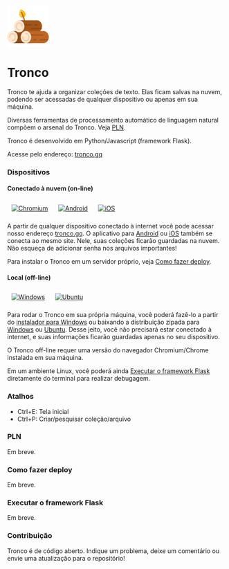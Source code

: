 <a href="http://tronco.gq/" target="_blank"><img width="96" alt="Tronco" src="https://github.com/alvelvis/Tronco/raw/master/flask/static/favicon.png"></a>

# Tronco

Tronco te ajuda a organizar coleções de texto. Elas ficam salvas na nuvem, podendo ser acessadas de qualquer dispositivo ou apenas em sua máquina.

Diversas ferramentas de processamento automático de linguagem natural compõem o arsenal do Tronco. Veja [PLN](#PLN).

Tronco é desenvolvido em Python/Javascript (framework Flask).

Acesse pelo endereço: [tronco.gq](https://tronco.gq)

### Dispositivos

#### Conectado à nuvem (on-line)

<a href="https://tronco.gq"><img width="48" alt="Chromium" style="padding:10px" src="https://upload.wikimedia.org/wikipedia/commons/f/f3/Chromium_Material_Icon.png"></a> <a href="https://tronco.gq/static/Tronco-Android-PWA.apk"><img width="48" style="padding:10px" alt="Android" src="https://upload.wikimedia.org/wikipedia/commons/thumb/a/a0/APK_format_icon.png/600px-APK_format_icon.png"></a> <a href="https://tronco.gq/app"><img width="48" style="padding:10px" alt="iOS" src="https://i.ya-webdesign.com/images/ios-android-icon-png-5.png"></a>

A partir de qualquer dispositivo conectado à internet você pode acessar nosso endereço [tronco.gq](https://tronco.gq). O aplicativo para [Android](https://tronco.gq/static/Tronco-Android-PWA.apk) ou [iOS](https://tronco.gq/app) também se conecta ao mesmo site. Nele, suas coleções ficarão guardadas na nuvem. Não esqueça de adicionar senha nos arquivos importantes!

Para instalar o Tronco em um servidor próprio, veja [Como fazer deploy](#Como-fazer-deploy).

#### Local (off-line)

<a href="https://tronco.gq/static/Tronco-Windows.exe"><img width="48" style="padding:10px" alt="Windows" src="https://toppng.com/uploads/preview/windows-logo-windows-10-icon-11562965900vhcwfeiee5.png"></a> <a href="https://tronco.gq/static/Tronco-Ubuntu.zip"><img style="padding:10px" width="48" alt="Ubuntu" src="https://encrypted-tbn0.gstatic.com/images?q=tbn%3AANd9GcR2rSSpKVBohI4AXgBaUjFVYqO73ou2l9AOXw&usqp=CAU"></a>

Para rodar o Tronco em sua própria máquina, você poderá fazê-lo a partir do [instalador para Windows](https://tronco.gq/static/Tronco-Windows.exe) ou baixando a distribuição zipada para [Windows](https://tronco.gq/static/Tronco-Windows.zip) ou [Ubuntu](https://tronco.gq/static/Tronco-Ubuntu.zip). Desse jeito, você não precisará estar conectado à internet, e suas informações ficarão guardadas apenas no seu dispositivo.

O Tronco off-line requer uma versão do navegador Chromium/Chrome instalada em sua máquina.

Em um ambiente Linux, você poderá ainda [Executar o framework Flask](#Executar-o-framework-Flask) diretamente do terminal para realizar debugagem.

### Atalhos

- Ctrl+E: Tela inicial
- Ctrl+P: Criar/pesquisar coleção/arquivo

### PLN

Em breve.

### Como fazer deploy

Em breve.

### Executar o framework Flask

Em breve.

### Contribuição

Tronco é de código aberto. Indique um problema, deixe um comentário ou envie uma atualização para o repositório!
